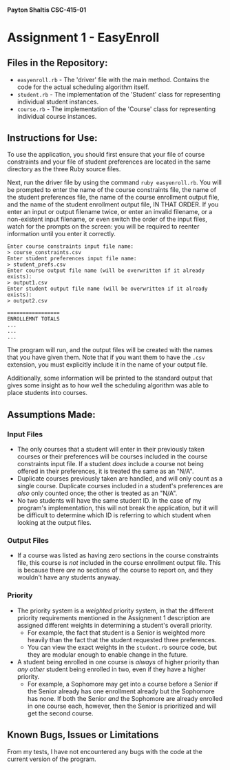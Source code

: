 #### Payton Shaltis CSC-415-01
# Assignment 1 - EasyEnroll

## Files in the Repository:
- `easyenroll.rb` - The 'driver' file with the main method. Contains the code for the actual scheduling algorithm itself.
- `student.rb` - The implementation of the 'Student' class for representing individual student instances.
- `course.rb` - The implementation of the 'Course' class for representing individual course instances.

## Instructions for Use:
To use the application, you should first ensure that your file of course constraints and your file of student preferences are located in the same directory as the three Ruby source files.

Next, run the driver file by using the command `ruby easyenroll.rb`. You will be prompted to enter the name of the course constraints file, the name of the student preferences file, the name of the course enrollment output file, and the name of the student enrollment output file, IN THAT ORDER. If you enter an input or output filename twice, or enter an invalid filename, or a non-existent input filename, or even switch the order of the input files, watch for the prompts on the screen: you will be required to reenter information until you enter it correctly.

```
Enter course constraints input file name:
> course_constraints.csv
Enter student preferences input file name:
> student_prefs.csv
Enter course output file name (will be overwritten if it already exists):
> output1.csv
Enter student output file name (will be overwritten if it already exists):
> output2.csv

=================
ENROLLEMNT TOTALS
...
...
...
```

The program will run, and the output files will be created with the names that you have given them. Note that if you want them to have the `.csv` extension, you must explicitly include it in the name of your output file.

Additionally, some information will be printed to the standard output that gives some insight as to how well the scheduling algorithm was able to place students into courses.

## Assumptions Made:

### Input Files
* The only courses that a student will enter in their previously taken courses or their preferences will be courses included in the course constraints input file. If a student _does_ include a course not being offered in their preferences, it is treated the same as an "N/A".
* Duplicate courses previously taken are handled, and will only count as a single course. Duplicate courses included in a student's preferences are _also_ only counted once; the other is treated as an "N/A".
* No two students will have the same student ID. In the case of my program's implementation, this will not break the application, but it will be difficult to determine which ID is referring to which student when looking at the output files.

### Output Files
* If a course was listed as having zero sections in the course constraints file, this course is _not_ included in the course enrollment output file. This is because there _are_ no sections of the course to report on, and they wouldn't have any students anyway.

### Priority
* The priority system is a _weighted_ priority system, in that the different priority requirements mentioned in the Assignment 1 description are assigned different weights in determining a student's overall priority. 
    * For example, the fact that student is a Senior is weighted more heavily than the fact that the student requested three preferences. 
    * You can view the exact weights in the `student.rb` source code, but they are modular enough to enable change in the future.
* A student being enrolled in one course is _always_ of higher priority than _any other_ student being enrolled in two, even if they have a higher priority.
    * For example, a Sophomore may get into a course before a Senior if the Senior already has one enrollment already but the Sophomore has none. If both the Senior _and_ the Sophomore are already enrolled in one course each, however, then the Senior is prioritized and will get the second course.

## Known Bugs, Issues or Limitations
From my tests, I have not encountered any bugs with the code at the current version of the program.
